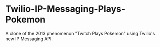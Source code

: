 # Twilio-IP-Messaging-Plays-Pokemon
A clone of the 2013 phenomenon "Twitch Plays Pokemon" using Twilio's new IP Messaging API.
